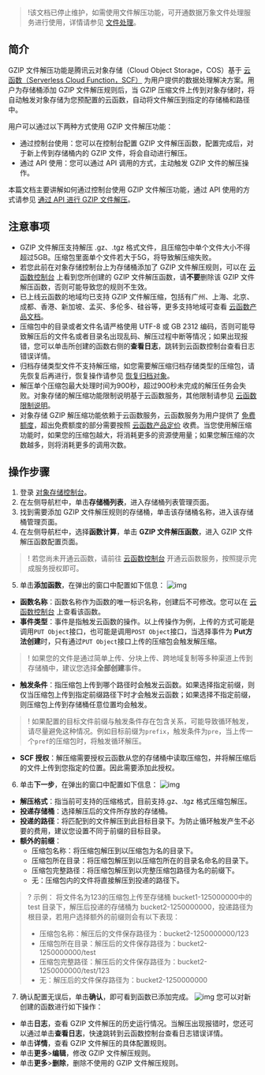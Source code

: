 >!该文档已停止维护，如需使用文件解压功能，可开通数据万象文件处理服务进行使用，详情请参见 [文件处理](https://cloud.tencent.com/document/product/436/82326)。

## 简介

GZIP 文件解压功能是腾讯云对象存储（Cloud Object Storage，COS）基于 [云函数（Serverless Cloud Function，SCF）](https://cloud.tencent.com/document/product/583) 为用户提供的数据处理解决方案。用户为存储桶添加 GZIP 文件解压规则后，当 GZIP 压缩文件上传到对象存储时，将自动触发对象存储为您预配置的云函数，自动将文件解压到指定的存储桶和路径中。

用户可以通过以下两种方式使用 GZIP 文件解压功能：
- 通过控制台使用：您可以在控制台配置 GZIP 文件解压函数，配置完成后，对于新上传到存储桶内的 GZIP 文件，将会自动进行解压。
- 通过 API 使用：您可以通过 API 调用的方式，主动触发 GZIP 文件的解压操作。

本篇文档主要讲解如何通过控制台使用 GZIP 文件解压功能，通过 API 使用的方式请参见 [通过 API 进行 GZIP 文件解压](https://cloud.tencent.com/document/product/436/65354)。


## 注意事项

- GZIP 文件解压支持解压 .gz、.tgz 格式文件，且压缩包中单个文件大小不得超过5GB。压缩包里面单个文件若大于5G，将导致解压缩失败。
- 若您此前在对象存储控制台上为存储桶添加了 GZIP 文件解压规则，可以在 [云函数控制台](https://console.cloud.tencent.com/scf/list?rid=1&ns=default) 上看到您所创建的 GZIP 文件解压函数，请**不要**删除该 GZIP 文件解压函数，否则可能导致您的规则不生效。
- 已上线云函数的地域均已支持 GZIP 文件解压缩，包括有广州、上海、北京、成都、香港、新加坡、孟买、多伦多、硅谷等，更多支持地域可查看 [云函数产品文档](https://cloud.tencent.com/document/product/583)。
- 压缩包中的目录或者文件名请严格使用 UTF-8 或 GB 2312 编码，否则可能导致解压后的文件名或者目录名出现乱码、解压过程中断等情况；如果出现报错，您可以单击所创建的函数右侧的**查看日志**，跳转到云函数控制台查看日志错误详情。
- 归档存储类型文件不支持解压缩，如您需要解压缩归档存储类型的压缩包，请先恢复后再进行，恢复操作请参见 [恢复归档对象](https://cloud.tencent.com/document/product/436/32430)。
- 解压单个压缩包最大处理时间为900秒，超过900秒未完成的解压任务会失败。对象存储的解压缩功能限制说明基于云函数服务，其他限制请参见 [云函数限制说明](https://cloud.tencent.com/document/product/583/11637)。
- 对象存储 GZIP 解压缩功能依赖于云函数服务，云函数服务为用户提供了 [免费额度](https://cloud.tencent.com/document/product/583/12282)，超出免费额度的部分需要按照 [云函数产品定价](https://cloud.tencent.com/document/product/583/12281) 收费。当您使用解压缩功能时，如果您的压缩包越大，将消耗更多的资源使用量；如果您解压缩的次数越多，则将消耗更多的调用次数。

## 操作步骤

1. 登录 [对象存储控制台](https://console.cloud.tencent.com/cos5)。
2. 在左侧导航栏中，单击**存储桶列表**，进入存储桶列表管理页面。
3. 找到需要添加 GZIP 文件解压规则的存储桶，单击该存储桶名称，进入该存储桶管理页面。
4. 在左侧导航栏中，选择**函数计算**，单击 **GZIP 文件解压函数**，进入 GZIP 文件解压函数配置页面。
> ! 若您尚未开通云函数，请前往 [云函数控制台](https://console.cloud.tencent.com/scf) 开通云函数服务，按照提示完成服务授权即可。
> 
5. 单击**添加函数**，在弹出的窗口中配置如下信息： 
![img](https://qcloudimg.tencent-cloud.cn/raw/485556e44f458a70961e466cfc95c2dc.png)
 - **函数名称**：函数名称作为函数的唯一标识名称，创建后不可修改。您可以在 [云函数控制台](https://console.cloud.tencent.com/scf/list?rid=1&ns=default) 上查看该函数。
 - **事件类型**：事件是指触发云函数的操作。以上传操作为例，上传的方式可能是调用`PUT Object`接口，也可能是调用`POST Object`接口，当选择事件为 **Put方法创建**时，只有通过`PUT Object`接口上传的压缩包会触发解压缩。
> ! 如果您的文件是通过简单上传、分块上传、跨地域复制等多种渠道上传到存储桶中，建议您选择**全部创建**事件。
> 
 - **触发条件**：指压缩包上传到哪个路径时会触发云函数。如果选择指定前缀，则仅当压缩包上传到指定前缀路径下时才会触发云函数；如果选择不指定前缀，则压缩包上传到存储桶任意位置均会触发。
> ! 如果配置的目标文件前缀与触发条件存在包含关系，可能导致循环触发，请尽量避免这种情况。例如目标前缀为`prefix`，触发条件为`pre`，当上传一个`pref`的压缩包时，将触发循环解压。
> 
 - **SCF 授权**：解压缩需要授权云函数从您的存储桶中读取压缩包，并将解压缩后的文件上传到您指定的位置。因此需要添加此授权。
6. 单击**下一步**，在弹出的窗口中配置如下信息： 
![img](https://qcloudimg.tencent-cloud.cn/raw/5c6f344d3615098d8e59cff6a726daac.png)
 - **解压格式**：指当前可支持的压缩格式，目前支持.gz、.tgz 格式压缩包解压。
 - **投递存储桶**：选择解压后的文件所存放的存储桶。
 - **投递的路径**：将匹配到的文件解压到此目标目录下。为防止循环触发产生不必要的费用，建议您设置不同于前缀的目标目录。
 - **额外的前缀**：
   - 压缩包名称：将压缩包解压到以压缩包为名的目录下。
   - 压缩包所在目录：将压缩包解压到以压缩包所在的目录名命名的目录下。
   - 压缩包完整路径：将压缩包解压到以完整压缩包路径为名的前缀下。
   - 无：压缩包内的文件将直接解压到投递的路径下。
>? 示例：
> 将文件名为123的压缩包上传至存储桶 bucket1-125000000中的 test 目录下，解压后投递的存储桶为 bucket2-1250000000，投递路径为根目录，若用户选择额外的前缀则会有以下表现：
> - 压缩包名称：解压后的文件保存路径为：bucket2-1250000000/123
> - 压缩包所在目录：解压后的文件保存路径为：bucket2-1250000000/test
> - 压缩包完整路径：解压后的文件保存路径为：bucket2-1250000000/test/123
> - 无：解压后的文件保存路径为：bucket2-1250000000
> 
7. 确认配置无误后，单击**确认**，即可看到函数已添加完成。
   ![img](https://qcloudimg.tencent-cloud.cn/raw/8675beaebc9b141e3b26e56e33b6f1ee.png)
   您可以对新创建的函数进行如下操作：
 - 单击**日志**，查看 GZIP 文件解压的历史运行情况。当解压出现报错时，您还可以通过单击**查看日志**，快速跳转到云函数控制台查看日志错误详情。
 - 单击**详情**，查看 GZIP 文件解压的具体配置规则。
 - 单击**更多**>**编辑**，修改 GZIP 文件解压规则。
 - 单击**更多**>**删除**，删除不使用的 GZIP 文件解压规则。
